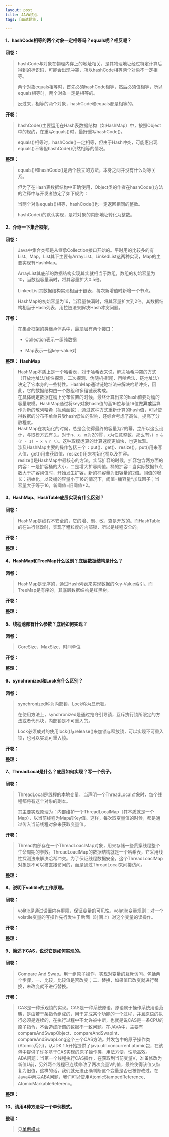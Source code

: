 ```yaml
---
layout: post
title: JAVA核心
tags: [面试题集, ]

---
```


#### 1、hashCode相等的两个对象一定相等吗？equals呢？相反呢？
**闭卷：**
> hashCode与对象在物理内存上的地址相关，是其物理地址经过特定计算后得到的标识码，可能会出现冲突，所以hashCode相等两个对象不一定相等。
> 
> 两个对象equals相等时，首先必须hashCode相等，然后必须值相等，所以equals相等时，两个对象一定是相等的。
> 
> 反过来，相等的两个对象，hashCode和equals都是相等的。

**开卷：**
> hashCode()主要运用在Hash表数据结构（如HashMap）中，按照Object中的规约，在重写equals()时，最好重写hashCode()。
> 
> equals()相等时，hashCode()一定相等，但由于Hash冲突，可能惠出现equals()不等但hashCode()仍然相等的情况。

**整理：**
> equals()和hashCode()是两个独立的方法，本身之间并没有什么对等关系。
> 
> 但为了在Hash表数据结构中正确使用，Object类的作者在hashCode()方法的注释中与开发者协定了如下规约：
> 
> 当两个对象equals()相等，hashCode()也一定返回相同的整数。
> 
> hashCode()的默认实现，是将对象的内部地址转化为整数。

#### 2、介绍一下集合框架。
**闭卷：**
> Java中集合类都是从继承Collection接口开始的。平时用的比较多的有List、Map。List其下主要有ArrayList、LinkedList这两种实现，Map的主要实现有HashMap。
> 
> ArrayList其底部的数据结构实现其实就相当于数组，数组的初始容量为10，当数组容量满时，将其容量扩大0.5倍。
> 
> LinkedList其数据结构实现相当于链表，每次新增值时新增一个节点。
> 
> HashMap的初始容量为16，当容量快满时，将其容量扩大到2倍。其数据结构相当于Hash列表，用拉链法来解决Hash冲突问题。

**开卷：**
> 在集合框架的类继承体系中，最顶层有两个接口：
> 
> + Collection表示一组纯数据
>
> + Map表示一组key-value对

**整理：**
**HashMap**  
> HashMap本质上是一个哈希表，对于哈希表来说，解决哈希冲突的方式（开放地址法\[线性探测、二次探测、伪随机探测\]、再哈希法、链地址法）决定了它本身的一些特性。HashMap通过链地址法来解决哈希冲突，因此，它的数据结构由一个数组和多组链表构成。  
> 在具体确定数据在桶上分布位置的时候，最终计算出来的hash值要对桶的容量取模。HashMap通过将key对象hash值的高16位与低16位做**异或**运算作为新的散列哈希（扰动函数），通过这种方式重新计算的hash值，可以使得数据的分布不单单只受hash低位的影响，还综合考虑了高位，提高了分散程度。  
> HashMap在初始化的时候，总是会使得最终的容量为2的幂。之所以这么设计，与取模方式有关。对于n、x，n为2的幂，x为任意整数，那么有`\( x & (n - 1) = x % n \)`。这种取模运算的计算速度更加快，也更优雅。  
> 涉及HashMap主要的操作包括三个：put()、get()、resize()。put()用来写入值、get()用来获取值、resize()用来初始化桶以及扩容。  
> resize()是HashMap中最核心的方法，实际扩容的时候，扩容包含两方面的内容：一是扩容桶的大小，二是增大扩容阈值。桶的扩容：当实际数据节点数大于扩容阈值时，开始发生扩容，新的桶容量为旧容量的2倍。阈值的增长：初始化，以及桶的容量小于16的情况下，阈值=桶容量*加载因子；当容量大于等于16，新阈值=旧阈值\*2。  

#### 3、HashMap、HashTable底层实现有什么区别？
**闭卷：**
> HashMap是线程不安全的，它的增、删、改、查是开放的。而HashTable的在进行修改时，实现了粗粒度的内部锁，所以是线程安全的。

**开卷：**
> 

**整理：**
> 

#### 4、HashMap和TreeMap什么区别？底层数据结构是什么？
**闭卷：**
> HashMap是无序的，通过Hash列表来实现数据的Key-Value索引。而TreeMap是有序的，其底层数据结构是红黑树。

**开卷：**
> 

**整理：**
> 

#### 5、线程池都有什么参数？底层如何实现？
**闭卷：**
> CoreSize、MaxSize、时间单位

**开卷：**
> 

**整理：**
> 

#### 6、synchronized和Lock有什么区别？
**闭卷：**
> synchronized称为内部锁，Lock称为显示锁。
> 
> 在使用方法上，synchronized是通过抢夺引导锁，互斥执行锁所限定的方法或者代码块，内部锁是不可重入的。
> 
> Lock必须成对的使用lock()与release()来加锁与释放锁，可以实现不可重入锁，也可以实现可重入锁。

**开卷：**
>

**整理：**
> 

#### 7、ThreadLocal是什么？底层如何实现？写一个例子。
**闭卷：**
> ThreadLocal是线程的本地变量，当声明一个ThreadLocal对象时，每个线程都将有这个对象的副本。
>
> 其主要实现原理为：内部维护一个ThreadLocalMap（其本质就是一个Map），以当前线程为Map的Key值。这样，每次取变量值的时候，都是通过传入当前线程对象来获取变量值。

**开卷：**
> Thread内部存在一个ThreadLoaclMap对象，用来存储一些贯穿线程整个生命周期的参数。ThreadLoaclMap的数据结构就是一个哈希表，它采用线性探测法来解决哈希冲突。为了保证线程数据安全，这个ThreadLoaclMap对象是不可以被直接访问的，而是通过ThreadLocal来间接访问。

**整理：**
> 

#### 8、说明下volitile的工作原理。
**闭卷：**
> volitle是通过设置内存屏障，保证变量的可见性。volatile变量规则：对一个volatile变量的写操作先行发生于后面（时间上）对这个变量的读操作。

**开卷：**
> 

**整理：**
> 

#### 9、简述下CAS，说说它是如何实现的。
**闭卷：**
> Compare And Swap。用一组原子操作，实现对变量的互斥访问。包括两个步骤，一、比较，比较值是否改变；二、替换，如果值已改变就进行替换，未改变就不进行替换。  

**开卷：**
> CAS是一种乐观锁的实现。CAS是一种系统原语，原语属于操作系统用语范畴，是由若干条指令组成的，用于完成某个功能的一个过程，并且原语的执行必须是连续的，在执行过程中不允许被中断，也就是说CAS是一条CPU的原子指令，不会造成所谓的数据不一致问题。在JAVA中，主要有compareAndSwapObject、compareAndSwapInt、compareAndSwapLong这个三个CAS方法。并发包中的原子操作类(Atomic系列)，从JDK 1.5开始提供了java.util.concurrent.atomic包，在该包中提供了许多基于CAS实现的原子操作类，用法方便，性能高效。  
> ABA问题：当第一个线程执行CAS操作，在获取到当前变量V，准备修改为新值U前，另外两个线程已连续修改了两次变量V的值，最终使得该值又恢复为旧值，这样的话，我们就无法正确判断这个变量是否已被修改过。在Java中解决ABA问题，我们可以使用AtomicStampedReference、AtomicMarkableReferenc。  

**整理：**
> 

#### 10、请用4种方法写一个单例模式。
**整理：**
> 见[单例模式](http://sofkyle.cn/2019/04/28/%E5%8D%95%E4%BE%8B%E6%A8%A1%E5%BC%8F/)